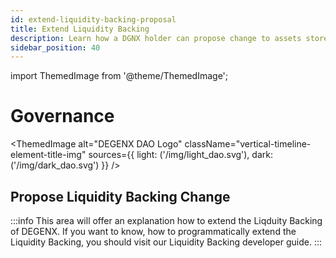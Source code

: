 ```yaml
---
id: extend-liquidity-backing-proposal
title: Extend Liquidity Backing
description: Learn how a DGNX holder can propose change to assets stored within Liquidity Backing.
sidebar_position: 40
---
```

import ThemedImage from '@theme/ThemedImage';

# Governance 

<ThemedImage
  alt="DEGENX DAO Logo"
  className="vertical-timeline-element-title-img"
  sources={{
    light: ('/img/light_dao.svg'),
    dark: ('/img/dark_dao.svg') 
  }}
/>

## Propose Liquidity Backing Change

:::info
This area will offer an explanation how to extend the Liqduity Backing of DEGENX. If you want to know, how to programmatically extend the Liquidity Backing, you should visit our Liquidity Backing developer guide.
:::
